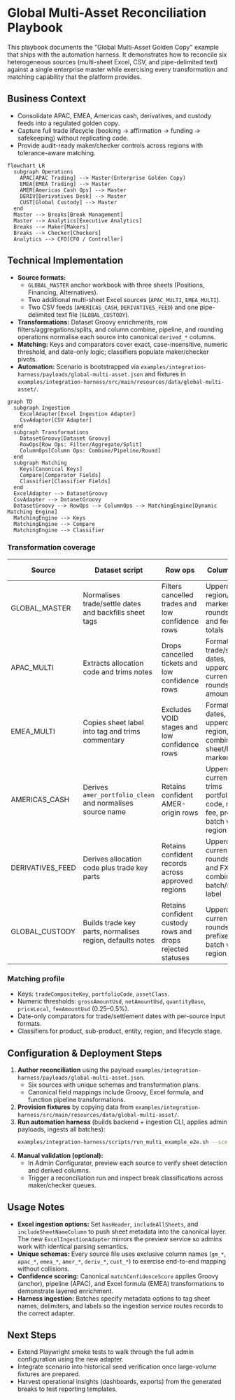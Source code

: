 # Global Multi-Asset Reconciliation Playbook

This playbook documents the "Global Multi-Asset Golden Copy" example that ships with the automation
harness. It demonstrates how to reconcile six heterogeneous sources (multi-sheet Excel, CSV, and
pipe-delimited text) against a single enterprise master while exercising every transformation and
matching capability that the platform provides.

## Business Context
- Consolidate APAC, EMEA, Americas cash, derivatives, and custody feeds into a regulated golden copy.
- Capture full trade lifecycle (booking → affirmation → funding → safekeeping) without replicating code.
- Provide audit-ready maker/checker controls across regions with tolerance-aware matching.

```mermaid
flowchart LR
  subgraph Operations
    APAC[APAC Trading] --> Master(Enterprise Golden Copy)
    EMEA[EMEA Trading] --> Master
    AMER[Americas Cash Ops] --> Master
    DERIV[Derivatives Desk] --> Master
    CUST[Global Custody] --> Master
  end
  Master --> Breaks[Break Management]
  Master --> Analytics[Executive Analytics]
  Breaks --> Maker[Makers]
  Breaks --> Checker[Checkers]
  Analytics --> CFO[CFO / Controller]
```

## Technical Implementation
- **Source formats:**
  - `GLOBAL_MASTER` anchor workbook with three sheets (Positions, Financing, Alternatives).
  - Two additional multi-sheet Excel sources (`APAC_MULTI`, `EMEA_MULTI`).
  - Two CSV feeds (`AMERICAS_CASH`, `DERIVATIVES_FEED`) and one pipe-delimited text file (`GLOBAL_CUSTODY`).
- **Transformations:** Dataset Groovy enrichments, row filters/aggregations/splits, and column combine,
  pipeline, and rounding operations normalise each source into canonical `derived_*` columns.
- **Matching:** Keys and comparators cover exact, case-insensitive, numeric threshold, and date-only
  logic; classifiers populate maker/checker pivots.
- **Automation:** Scenario is bootstrapped via `examples/integration-harness/payloads/global-multi-asset.json`
  and fixtures in `examples/integration-harness/src/main/resources/data/global-multi-asset/`.

```mermaid
graph TD
  subgraph Ingestion
    ExcelAdapter[Excel Ingestion Adapter]
    CsvAdapter[CSV Adapter]
  end
  subgraph Transformations
    DatasetGroovy[Dataset Groovy]
    RowOps[Row Ops: Filter/Aggregate/Split]
    ColumnOps[Column Ops: Combine/Pipeline/Round]
  end
  subgraph Matching
    Keys[Canonical Keys]
    Compare[Comparator Fields]
    Classifier[Classifier Fields]
  end
  ExcelAdapter --> DatasetGroovy
  CsvAdapter --> DatasetGroovy
  DatasetGroovy --> RowOps --> ColumnOps --> MatchingEngine[Dynamic Matching Engine]
  MatchingEngine --> Keys
  MatchingEngine --> Compare
  MatchingEngine --> Classifier
```

### Transformation coverage
| Source | Dataset script | Row ops | Column ops | Canonical transformations |
| --- | --- | --- | --- | --- |
| GLOBAL_MASTER | Normalises trade/settle dates and backfills sheet tags | Filters cancelled trades and low confidence rows | Uppercases region/batch markers, rounds gross and fee totals | `matchConfidenceScore` Groovy |
| APAC_MULTI | Extracts allocation code and trims notes | Drops cancelled tickets and low confidence rows | Formats trade/settle dates, uppercases currency, rounds fee amounts | Pipeline trimming |
| EMEA_MULTI | Copies sheet label into tag and trims commentary | Excludes VOID stages and low confidence rows | Formats dates, uppercases region, combines sheet/batch marker | Excel formula normalisation |
| AMERICAS_CASH | Derives `amer_portfolio_clean` and normalises source name | Retains confident AMER-origin rows | Uppercases currency, trims portfolio code, rounds fee, prefixes batch with region | — |
| DERIVATIVES_FEED | Derives allocation code plus trade key parts | Retains confident records across approved regions | Uppercases currency, rounds fee and FX rate, combines batch/source label | — |
| GLOBAL_CUSTODY | Builds trade key parts, normalises region, defaults notes | Retains confident custody rows and drops rejected statuses | Uppercases currency, rounds fee, prefixes batch with region | Pipeline + display mapping |

### Matching profile
- Keys: `tradeCompositeKey`, `portfolioCode`, `assetClass`.
- Numeric thresholds: `grossAmountUsd`, `netAmountUsd`, `quantityBase`, `priceLocal`, `feeAmountUsd` (0.25–0.5%).
- Date-only comparators for trade/settlement dates with per-source input formats.
- Classifiers for product, sub-product, entity, region, and lifecycle stage.

## Configuration & Deployment Steps
1. **Author reconciliation** using the payload `examples/integration-harness/payloads/global-multi-asset.json`.
   - Six sources with unique schemas and transformation plans.
   - Canonical field mappings include Groovy, Excel formula, and function pipeline transformations.
2. **Provision fixtures** by copying data from `examples/integration-harness/src/main/resources/data/global-multi-asset/`.
3. **Run automation harness** (builds backend + ingestion CLI, applies admin payloads, ingests all batches):
   ```bash
   examples/integration-harness/scripts/run_multi_example_e2e.sh --scenario global-multi-asset
   ```
4. **Manual validation (optional):**
   - In Admin Configurator, preview each source to verify sheet detection and derived columns.
   - Trigger a reconciliation run and inspect break classifications across maker/checker queues.

## Usage Notes
- **Excel ingestion options:** Set `hasHeader`, `includeAllSheets`, and `includeSheetNameColumn` to push
  sheet metadata into the canonical layer. The new `ExcelIngestionAdapter` mirrors the preview service
  so admins work with identical parsing semantics.
- **Unique schemas:** Every source file uses exclusive column names (`gm_*`, `apac_*`, `emea_*`, `amer_*`,
  `deriv_*`, `cust_*`) to exercise end-to-end mapping without collisions.
- **Confidence scoring:** Canonical `matchConfidenceScore` applies Groovy (anchor), pipeline (APAC), and
  Excel formula (EMEA) transformations to demonstrate layered enrichment.
- **Harness ingestion:** Batches specify metadata options to tag sheet names, delimiters, and labels so
  the ingestion service routes records to the correct adapter.

## Next Steps
- Extend Playwright smoke tests to walk through the full admin configuration using the new adapter.
- Integrate scenario into historical seed verification once large-volume fixtures are prepared.
- Harvest operational insights (dashboards, exports) from the generated breaks to test reporting templates.
